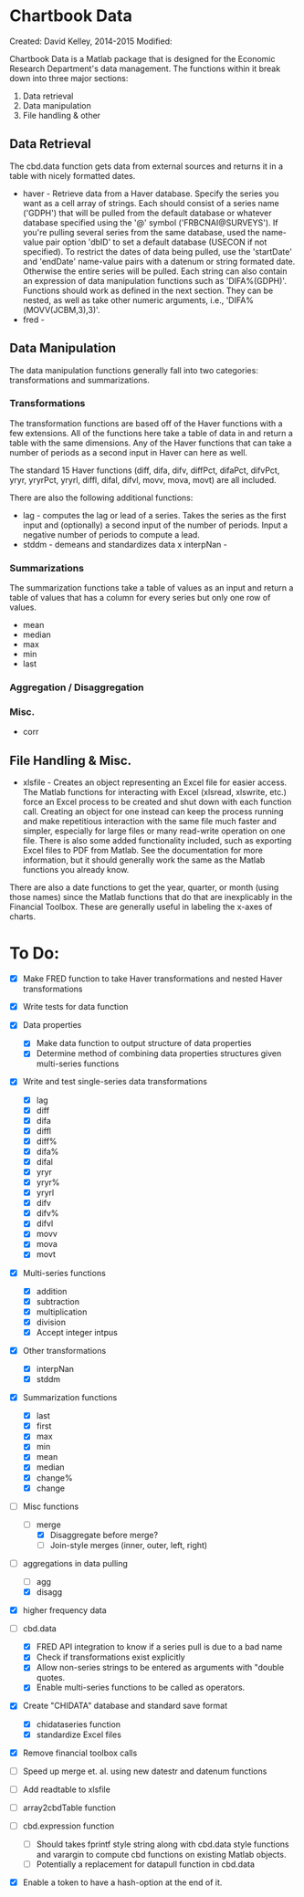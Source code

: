 Chartbook Data
==============
Created: David Kelley, 2014-2015
Modified: 

Chartbook Data is a Matlab package that is designed for the Economic Research Department's data management. The functions within it break down into three major sections:
1. Data retrieval 
2. Data manipulation 
3. File handling & other

Data Retrieval
--------------
The cbd.data function gets data from external sources and returns it in a table with nicely formatted dates. 
* haver - Retrieve data from a Haver database. 
 Specify the series you want as a cell array of strings. Each should consist of a series name ('GDPH') that will be pulled from the default database or whatever database specified using the '@' symbol ('FRBCNAI@SURVEYS'). If you're pulling several series from the same database, used the name-value pair option 'dbID' to set a default database (USECON if not specified). 
 To restrict the dates of data being pulled, use the 'startDate' and 'endDate' name-value pairs with a datenum or string formated date. Otherwise the entire series will be pulled. 
 Each string can also contain an expression of data manipulation functions such as 'DIFA%(GDPH)'. Functions should work as defined in the next section. They can be nested, as well as take other numeric arguments, i.e., 'DIFA%(MOVV(JCBM,3),3)'. 
* fred - 

Data Manipulation 
-----------------
The data manipulation functions generally fall into two categories: transformations and summarizations. 

### Transformations
The transformation functions are based off of the Haver functions with a few extensions. All of the functions here take a table of data in and return a table with the same dimensions. Any of the Haver functions that can take a number of periods as a second input in Haver can here as well. 

The standard 15 Haver functions (diff, difa, difv, diffPct, difaPct, difvPct, yryr, yryrPct, yryrl, diffl, difal, difvl, movv, mova, movt) are all included. 

There are also the following additional functions:
* lag - computes the lag or lead of a series. Takes the series as the first input and (optionally) a second input of the number of periods. Input a negative number of periods to compute a lead.
* stddm - demeans and standardizes data
x interpNan - 

### Summarizations
The summarization functions take a table of values as an input and return a table of values that has a column for every series but only one row of values. 

* mean
* median
* max
* min
* last

### Aggregation / Disaggregation


### Misc.
* corr


File Handling & Misc.
---------------------

* xlsfile - Creates an object representing an Excel file for easier access. The Matlab functions for interacting with Excel (xlsread, xlswrite, etc.) force an Excel process to be created and shut down with each function call. Creating an object for one instead can keep the process running and make repetitious interaction with the same file much faster and simpler, especially for large files or many read-write operation on one file. There is also some added functionality included, such as exporting Excel files to PDF from Matlab. See the documentation for more information, but it should generally work the same as the Matlab functions you already know. 

There are also a date functions to get the year, quarter, or month (using those names) since the Matlab functions that do that are inexplicably in the Financial Toolbox. These are generally useful in labeling the x-axes of charts. 

To Do:
======
- [x] Make FRED function to take Haver transformations and nested Haver transformations
- [x] Write tests for data function
- [x] Data properties
	- [x] Make data function to output structure of data properties
	- [x] Determine method of combining data properties structures given multi-series functions
- [x] Write and test single-series data transformations
	- [x] lag
	- [x] diff
	- [x] difa
	- [x] diffl
	- [x] diff%
	- [x] difa%
	- [x] difal
	- [x] yryr
	- [x] yryr%
	- [x] yryrl
	- [x] difv
	- [x] difv%
	- [x] difvl
	- [x] movv
	- [x] mova
	- [x] movt
- [x] Multi-series functions
	- [x] addition
	- [x] subtraction 
	- [x] multiplication
	- [x] division
	- [x] Accept integer intpus
- [x] Other transformations
	- [x] interpNan
	- [x] stddm
- [x] Summarization functions
	- [x] last
	- [x] first
	- [x] max
	- [x] min
	- [x] mean
	- [x] median
	- [x] change%
	- [x] change
- [ ] Misc functions
	- [ ] merge
		- [x] Disaggregate before merge?
		- [ ] Join-style merges (inner, outer, left, right)
- [ ] aggregations in data pulling
	- [ ] agg
	- [x] disagg
- [x] higher frequency data

- [ ] cbd.data
	- [x] FRED API integration to know if a series pull is due to a bad name	
	- [x] Check if transformations exist explicitly
	- [x] Allow non-series strings to be entered as arguments with "double quotes.
	- [X] Enable multi-series functions to be called as operators. 
	
- [x] Create "CHIDATA" database and standard save format
	- [x] chidataseries function
	- [x] standardize Excel files
	
- [x] Remove financial toolbox calls

- [ ] Speed up merge et. al. using new datestr and datenum functions

- [ ] Add readtable to xlsfile

- [ ] array2cbdTable function 
- [ ] cbd.expression function 
	- [ ] Should takes fprintf style string along with cbd.data style functions and varargin to compute cbd functions on existing Matlab objects.
	- [ ] Potentially a replacement for datapull function in cbd.data

- [x] Enable a token to have a hash-option at the end of it. 
